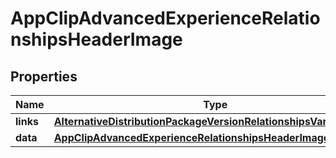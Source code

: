 

# AppClipAdvancedExperienceRelationshipsHeaderImage


## Properties

| Name | Type | Description | Notes |
|------------ | ------------- | ------------- | -------------|
|**links** | [**AlternativeDistributionPackageVersionRelationshipsVariantsLinks**](AlternativeDistributionPackageVersionRelationshipsVariantsLinks.md) |  |  [optional] |
|**data** | [**AppClipAdvancedExperienceRelationshipsHeaderImageData**](AppClipAdvancedExperienceRelationshipsHeaderImageData.md) |  |  [optional] |




